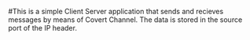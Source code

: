 #This is a simple Client Server application that sends and recieves messages by means of Covert Channel. The data is stored in the source port of the IP header.
